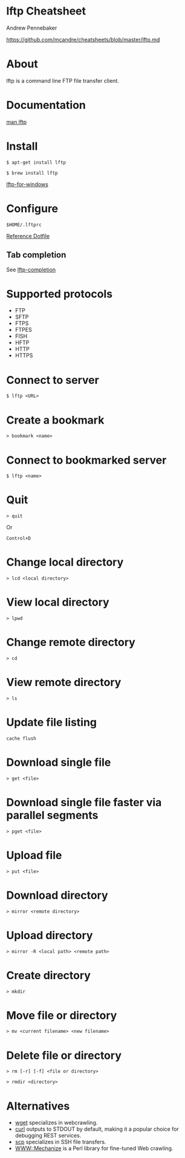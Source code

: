 # lftp Cheatsheet

Andrew Pennebaker

https://github.com/mcandre/cheatsheets/blob/master/lftp.md

# About

lftp is a command line FTP file transfer client.

# Documentation

[man lftp](http://lftp.yar.ru/lftp-man.html)

# Install

```
$ apt-get install lftp

$ brew install lftp
```

[lftp-for-windows](http://nwgat.ninja/lftp-for-windows/)

# Configure

```
$HOME/.lftprc
```

[Reference Dotfile](https://github.com/mcandre/dotfiles/blob/master/.lftprc)

## Tab completion

See [lftp-completion](https://github.com/mcandre/lftp-completion)

# Supported protocols

* FTP
* SFTP
* FTPS
* FTPES
* FISH
* HFTP
* HTTP
* HTTPS

# Connect to server

```
$ lftp <URL>
```

# Create a bookmark

```
> bookmark <name>
```

# Connect to bookmarked server

```
$ lftp <name>
```

# Quit

```
> quit
```

Or

```
Control+D
```

# Change local directory

```
> lcd <local directory>
```

# View local directory

```
> lpwd
```

# Change remote directory

```
> cd
```

# View remote directory

```
> ls
```

# Update file listing

```
cache flush
```

# Download single file

```
> get <file>
```

# Download single file faster via parallel segments

```
> pget <file>
```

# Upload file

```
> put <file>
```

# Download directory

```
> mirror <remote directory>
```

# Upload directory

```
> mirror -R <local path> <remote path>
```

# Create directory

```
> mkdir
```

# Move file or directory

```
> mv <current filename> <new filename>
```

# Delete file or directory

```
> rm [-r] [-f] <file or directory>
```

```
> rmdir <directory>
```

# Alternatives

* [wget](https://github.com/mcandre/cheatsheets/blob/master/wget.md) specializes in webcrawling.
* [curl](https://github.com/mcandre/cheatsheets/blob/master/curl.md) outputs to STDOUT by default, making it a popular choice for debugging REST services.
* [scp](http://linux.die.net/man/1/scp) specializes in SSH file transfers.
* [WWW::Mechanize](http://search.cpan.org/~ether/WWW-Mechanize-1.74/lib/WWW/Mechanize.pm) is a Perl library for fine-tuned Web crawling.
